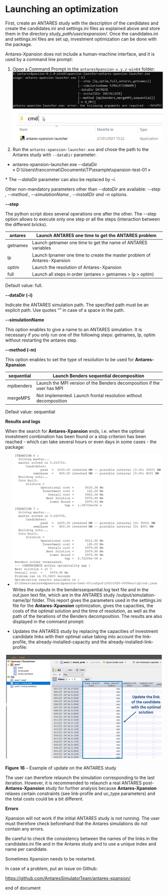 # Launching an optimization

First, create an ANTARES study with the description of the candidates
and create the candidates.ini and settings.ini files as explained above
and store them in the directory *study\_path/user/expansion/*. Once the
candidates.ini and settings.ini files are set up, investment
optimization can be done with the package.

Antares-Xpansion does not include a human-machine interface,
and it is used by a command line prompt:

1.  Open a Command Prompt in the `antaresXpansion-x.y.z-win64` folder:
    ![](../assets/media/image20.png)
    ![](../assets/media/image21.png)

2.  Run the `antares-xpansion-launcher.exe` and chose the path to the
    Antares study with `--dataDir` parameter:


  - antares-xpansion-launcher.exe --dataDir
    « D:\\Users\\franconmat\\Documents\\TP\\example\\xpansion-test-01 »

\* The *--dataDir* parameter can also be replaced by *–i.*

Other non-mandatory parameters other than *--dataDir* are available:
*--step , --method , --simulationName ,* *--installDir and –n* options.

**--step**

The python script does several operations one after the other. The
--step option allows to execute only one step or all the steps
(interaction between the different bricks).

| antares  | Launch ANTARES one time to get the ANTARES problem                       |
| -------- | ------------------------------------------------------------------------ |
| getnames | Launch getnamer one time to get the name of ANTARES variables            |
| lp       | Launch lpnamer one time to create the master problem of Antares-Xpansion |
| optim    | Launch the resolution of Antares-Xpansion                                |
| full     | Launch all steps in order (antares \> getnames \> lp \> optim)           |

Default value: full.

**--dataDir (-i)**

Indicate the ANTARES simulation path. The specified path must be an
explicit path. Use quotes “” in case of a space in the path.

**--simulationName**

This option enables to give a name to an ANTARES simulation. It is
necessary if you only run one of the following steps: getnames, lp,
optim without restarting the antares step.

**--method (-m)**

This option enables to set the type of resolution to be used for
**Antares-Xpansion**

| sequential | Launch Benders sequential decomposition                                 |
| ---------- | ----------------------------------------------------------------------- |
| mpibenders | Launch the MPI version of the Benders decomposition if the user has MPI |
| mergeMPS   | Not implemented. Launch frontal resolution without decomposition        |

Defaut value: sequential

**Results and logs**

When the search for **Antares-Xpansion** ends, i.e. when the optimal
investment combination has been found or a stop criterion has been
reached - which can take several hours or even days in some cases - the
package:

  - ![](../assets/media/image22.png)Writes the outputs in the
    benderssequential.log text file and in the out.json text file, which
    are in the ANTARES study /output/simulation-name/lp/ folder. This
    report gives the parameters used in the settings.ini file for the
    **Antares-Xpansion** optimization, gives the capacities, the costs
    of the optimal solution and the time of resolution, as well as the
    path of the iterations of the Benders decomposition. The results are
    also displayed in the command prompt:

  - Updates the ANTARES study by replacing the capacities of investment
    candidate links with their optimal value taking into account the
    link-profile, the already-installed-capacity and the
    already-installed-link-profile:

![](../assets/media/image23.png)

**Figure** **16** – Example of update on the ANTARES study

The user can therefore relaunch the simulation corresponding to the last
iteration. However, it is recommended to relaunch a real ANTARES
post-**Antares-Xpansion** study for further analysis because
**Antares-Xpansion** relaxes certain constraints (see link-profile and
uc\_type parameters) and the total costs could be a bit different.

**Errors**

Xpansion will not work if the initial ANTARES study is not running. The
user must therefore check beforehand that the Antares simulations do not
contain any errors.

Be careful to check the consistency between the names of the
links in the candidates.ini file and in the Antares study and to use a
unique index and name per candidate.

Sometimes Xpansion needs to be restarted.

In case of a problem, put an issue on Github:

<https://github.com/AntaresSimulatorTeam/antares-xpansion/>

end of document

